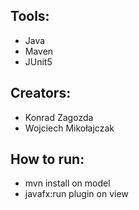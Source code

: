 ## Tools:
- Java
- Maven
- JUnit5

## Creators:
- Konrad Zagozda
- Wojciech Mikołajczak

## How to run:
- mvn install on model
- javafx:run plugin on view

